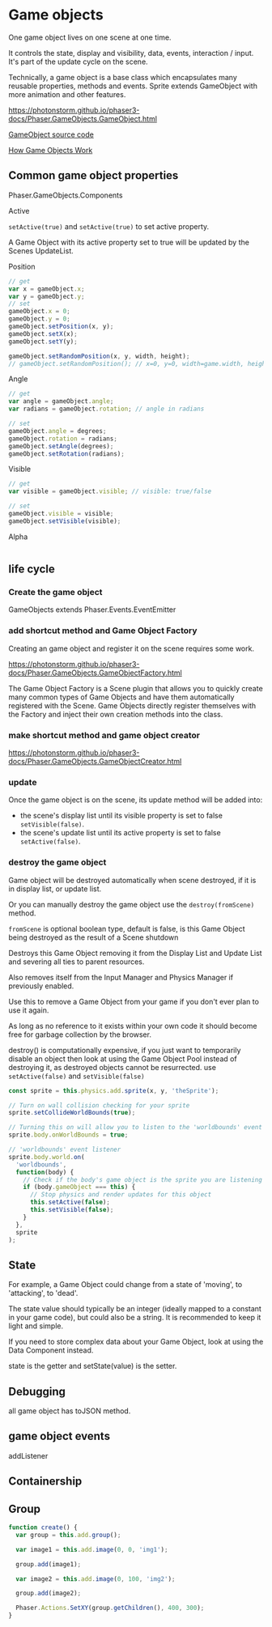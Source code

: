 # Game objects

One game object lives on one scene at one time.

It controls the state, display and visibility, data, events, interaction / input. It's part of the update cycle on the scene.

Technically, a game object is a base class which encapsulates many reusable properties, methods and events. Sprite extends GameObject with more animation and other features.

<https://photonstorm.github.io/phaser3-docs/Phaser.GameObjects.GameObject.html>

[GameObject source code](https://github.com/photonstorm/phaser/blob/v3.18.0/src/gameobjects/GameObject.js)

[How Game Objects Work](https://phaser.io/phaser3/contributing/part6)

## Common game object properties

Phaser.GameObjects.Components

Active

`setActive(true)` and `setActive(true)` to set active property.

A Game Object with its active property set to true will be updated by the Scenes UpdateList.

Position

```js
// get
var x = gameObject.x;
var y = gameObject.y;
// set
gameObject.x = 0;
gameObject.y = 0;
gameObject.setPosition(x, y);
gameObject.setX(x);
gameObject.setY(y);

gameObject.setRandomPosition(x, y, width, height);
// gameObject.setRandomPosition(); // x=0, y=0, width=game.width, height=game.height
```

Angle

```js
// get
var angle = gameObject.angle;
var radians = gameObject.rotation; // angle in radians

// set
gameObject.angle = degrees;
gameObject.rotation = radians;
gameObject.setAngle(degrees);
gameObject.setRotation(radians);
```

Visible

```js
// get
var visible = gameObject.visible; // visible: true/false

// set
gameObject.visible = visible;
gameObject.setVisible(visible);
```

Alpha

```js
```

## life cycle

### Create the game object

GameObjects extends Phaser.Events.EventEmitter

### add shortcut method and Game Object Factory

Creating an game object and register it on the scene requires some work.

<https://photonstorm.github.io/phaser3-docs/Phaser.GameObjects.GameObjectFactory.html>

The Game Object Factory is a Scene plugin that allows you to quickly create many common types of Game Objects and have them automatically registered with the Scene. Game Objects directly register themselves with the Factory and inject their own creation methods into the class.

### make shortcut method and game object creator

<https://photonstorm.github.io/phaser3-docs/Phaser.GameObjects.GameObjectCreator.html>

### update

Once the game object is on the scene, its update method will be added into:

- the scene's display list until its visible property is set to false `setVisible(false)`.
- the scene's update list until its active property is set to false `setActive(false)`.

### destroy the game object

Game object will be destroyed automatically when scene destroyed, if it is in display list, or update list.

Or you can manually destroy the game object use the `destroy(fromScene)` method.

`fromScene` is optional boolean type, default is false, is this Game Object being destroyed as the result of a Scene shutdown

Destroys this Game Object removing it from the Display List and Update List and severing all ties to parent resources.

Also removes itself from the Input Manager and Physics Manager if previously enabled.

Use this to remove a Game Object from your game if you don't ever plan to use it again.

As long as no reference to it exists within your own code it should become free for garbage collection by the browser.

destroy() is computationally expensive, if you just want to temporarily disable an object then look at using the Game Object Pool instead of destroying it, as destroyed objects cannot be resurrected. use `setActive(false)` and `setVisible(false)`

```js
const sprite = this.physics.add.sprite(x, y, 'theSprite');

// Turn on wall collision checking for your sprite
sprite.setCollideWorldBounds(true);

// Turning this on will allow you to listen to the 'worldbounds' event
sprite.body.onWorldBounds = true;

// 'worldbounds' event listener
sprite.body.world.on(
  'worldbounds',
  function(body) {
    // Check if the body's game object is the sprite you are listening for
    if (body.gameObject === this) {
      // Stop physics and render updates for this object
      this.setActive(false);
      this.setVisible(false);
    }
  },
  sprite
);
```

## State

For example, a Game Object could change from a state of 'moving', to 'attacking', to 'dead'.

The state value should typically be an integer (ideally mapped to a constant in your game code), but could also be a string. It is recommended to keep it light and simple.

If you need to store complex data about your Game Object, look at using the Data Component instead.

state is the getter and setState(value) is the setter.

## Debugging

all game object has toJSON method.

## game object events

addListener

## Containership

## Group

```js
function create() {
  var group = this.add.group();

  var image1 = this.add.image(0, 0, 'img1');

  group.add(image1);

  var image2 = this.add.image(0, 100, 'img2');

  group.add(image2);

  Phaser.Actions.SetXY(group.getChildren(), 400, 300);
}
```
